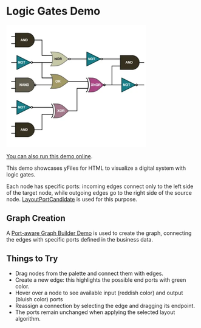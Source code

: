 <!--
 //////////////////////////////////////////////////////////////////////////////
 // @license
 // This file is part of yFiles for HTML.
 // Use is subject to license terms.
 //
 // Copyright (c) by yWorks GmbH, Vor dem Kreuzberg 28,
 // 72070 Tuebingen, Germany. All rights reserved.
 //
 //////////////////////////////////////////////////////////////////////////////
-->
# Logic Gates Demo

<img src="../../../doc/demo-thumbnails/logic-gates.webp" alt="demo-thumbnail" height="320"/>

[You can also run this demo online](https://www.yworks.com/demos/showcase/logicgates/).

This demo showcases yFiles for HTML to visualize a digital system with logic gates.

Each node has specific ports: incoming edges connect only to the left side of the target node, while outgoing edges go to the right side of the source node. [LayoutPortCandidate](https://docs.yworks.com/yfileshtml/#/api/LayoutPortCandidate) is used for this purpose.

## Graph Creation

A [Port-aware Graph Builder Demo](../../databinding/port-aware-graph-builder/) is used to create the graph, connecting the edges with specific ports defined in the business data.

## Things to Try

- Drag nodes from the palette and connect them with edges.
- Create a new edge: this highlights the possible end ports with green color.
- Hover over a node to see available input (reddish color) and output (bluish color) ports
- Reassign a connection by selecting the edge and dragging its endpoint.
- The ports remain unchanged when applying the selected layout algorithm.
